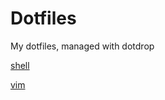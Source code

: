 # Dotfiles
My dotfiles, managed with dotdrop

[shell](https://i.imgur.com/HGdHobC.png)

[vim](https://i.imgur.com/lWDUdH4.png)
